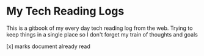 # My Tech Reading Logs

This is a gitbook of my every day tech reading log from the web. Trying to keep things in a single place so I don't forget my train of thoughts and goals

[x] marks document already read
